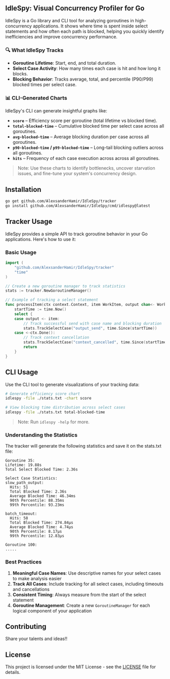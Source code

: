 ## IdleSpy: Visual Concurrency Profiler for Go

IdleSpy is a Go library and CLI tool for analyzing goroutines in high-concurrency applications. It shows where time is spent inside select statements and how often each path is blocked, helping you quickly identify inefficiencies and improve concurrency performance.

### 🔍 What IdleSpy Tracks

- **Goroutine Lifetime**: Start, end, and total duration.
- **Select Case Activity**: How many times each case is hit and how long it blocks.
- **Blocking Behavior**: Tracks average, total, and percentile (P90/P99) blocked times per select case.

### 📊 CLI-Generated Charts

IdleSpy's CLI can generate insightful graphs like:

- **`score`** – Efficiency score per goroutine (total lifetime vs blocked time).
- **`total-blocked-time`** – Cumulative blocked time per select case across all goroutines.
- **`avg-blocked-time`** – Average blocking duration per case across all goroutines.
- **`p90-blocked-time` / `p99-blocked-time`** – Long-tail blocking outliers across all goroutines.
- **`hits`** – Frequency of each case execution across across all goroutines.

> Note: Use these charts to identify bottlenecks, uncover starvation issues, and fine-tune your system's concurrency design.

## Installation

```bash
go get github.com/AlexsanderHamir/IdleSpy/tracker
go install github.com/AlexsanderHamir/IdleSpy/cmd/idlespy@latest
```

## Tracker Usage

IdleSpy provides a simple API to track goroutine behavior in your Go applications. Here's how to use it:

### Basic Usage

```go
import (
	"github.com/AlexsanderHamir/IdleSpy/tracker"
	"time"
)

// Create a new goroutine manager to track statistics
stats := tracker.NewGoroutineManager()

// Example of tracking a select statement
func processItem(ctx context.Context, item WorkItem, output chan<- WorkItem) {
	startTime := time.Now()
	select {
	case output <- item:
		// Track successful send with case name and blocking duration
		stats.TrackSelectCase("output_send", time.Since(startTime))
	case <-ctx.Done():
		// Track context cancellation
		stats.TrackSelectCase("context_cancelled", time.Since(startTime))
		return
	}
}
```

## CLI Usage

Use the CLI tool to generate visualizations of your tracking data:

```bash
# Generate efficiency score chart
idlespy -file ./stats.txt -chart score

# View blocking time distribution across select cases
idlespy -file ./stats.txt total-blocked-time
```

> Note: Run `idlespy -help` for more.

### Understanding the Statistics

The tracker will generate the following statistics and save it on the stats.txt file:

```
Goroutine 35:
Lifetime: 19.88s
Total Select Blocked Time: 2.36s

Select Case Statistics:
slow_path_output:
  Hits: 51
  Total Blocked Time: 2.36s
  Average Blocked Time: 46.34ms
  90th Percentile: 88.35ms
  99th Percentile: 93.23ms

batch_timeout:
  Hits: 58
  Total Blocked Time: 274.84µs
  Average Blocked Time: 4.74µs
  90th Percentile: 8.17µs
  99th Percentile: 12.83µs

Goroutine 100:
.....
```

### Best Practices

1. **Meaningful Case Names**: Use descriptive names for your select cases to make analysis easier
2. **Track All Cases**: Include tracking for all select cases, including timeouts and cancellations
3. **Consistent Timing**: Always measure from the start of the select statement
4. **Goroutine Management**: Create a new `GoroutineManager` for each logical component of your application

## Contributing

Share your talents and ideas!!

## License

This project is licensed under the MIT License - see the [LICENSE](LICENSE) file for details.
